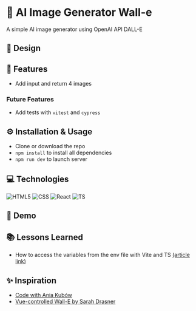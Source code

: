 # 🤖 AI Image Generator Wall-e

A simple AI image generator using OpenAI API DALL-E

## 🎨 Design

## 🎯 Features

- Add input and return 4 images

### Future Features

- Add tests with `vitest` and `cypress`

## ⚙️ Installation & Usage

- Clone or download the repo
- `npm install` to install all dependencies
- `npm run dev` to launch server

## 💻 Technologies

![HTML5](https://img.shields.io/badge/HTML5-E34F26?style=for-the-badge&logo=html5&logoColor=white)
![CSS](https://img.shields.io/badge/CSS3-1572B6?style=for-the-badge&logo=css3&logoColor=white)
![React](https://img.shields.io/badge/React-20232A?style=for-the-badge&logo=react&logoColor=61DAFB)
![TS](https://img.shields.io/badge/TypeScript-007ACC?style=for-the-badge&logo=typescript&logoColor=white)

## 👀 Demo

## 📚 Lessons Learned

- How to access the variables from the env file with Vite and TS [(article link)](https://dev.to/whchi/how-to-use-processenv-in-vite-ho9)

## ✨ Inspiration

- [Code with Ania Kubów](https://www.youtube.com/watch?v=l3TLQuwr4G0)
- [Vue-controlled Wall-E by Sarah Drasner](https://codepen.io/sdras/pen/YZBGNp)
